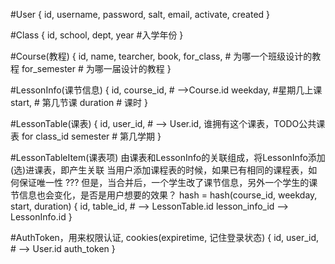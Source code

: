 #User 
    {
        id,
        username,
        password,
        salt,
        email,
        activate,
        created
    }

#Class 
    {
        id,
        school,
        dept,
        year  #入学年份
    }

#Course(教程)
    {
        id,
        name,
        tearcher,
        book,
        for_class, # 为哪一个班级设计的教程
        for_semester # 为哪一届设计的教程
    }

#LessonInfo(课节信息)
    {
        id,
        course_id, # -->Course.id
        weekday, #星期几上课
        start, # 第几节课
        duration # 课时
    }

#LessonTable(课表)
    {
        id,
        user_id, # --> User.id, 谁拥有这个课表，TODO公共课表 for class_id
        semester # 第几学期
    }

#LessonTableItem(课表项) 
由课表和LessonInfo的关联组成，将LessonInfo添加(选)进课表，即产生关联
当用户添加课程表的时候，如果已有相同的课程表，如何保证唯一性 ???
但是，当合并后，一个学生改了课节信息，另外一个学生的课节信息也会变化，是否是用户想要的效果？
hash = hash(course_id, weekday, start, duration)
    {
        id,
        table_id, # --> LessonTable.id
        lesson_info_id --> LessonInfo.id
    }

#AuthToken，用来权限认证, cookies(expiretime, 记住登录状态)
    {
        id,
        user_id, # --> User.id
        auth_token
    }

